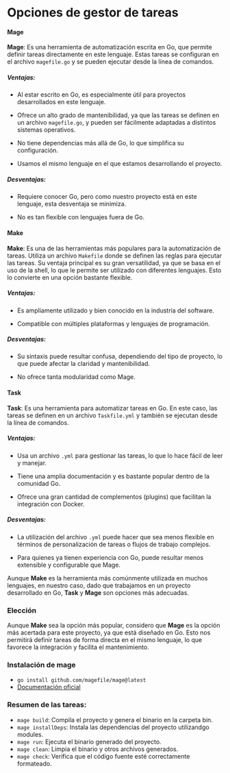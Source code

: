 # Opciones de gestor de tareas

#### Mage
**Mage**: Es una herramienta de automatización escrita en Go, que permite definir tareas directamente en este lenguaje. Estas tareas se configuran en el archivo `magefile.go` y se pueden ejecutar desde la línea de comandos.
##### Ventajas:

- Al estar escrito en Go, es especialmente útil para proyectos desarrollados en este lenguaje.

- Ofrece un alto grado de mantenibilidad, ya que las tareas se definen en un archivo `magefile.go`, y pueden ser fácilmente adaptadas a distintos sistemas operativos.

- No tiene dependencias más allá de Go, lo que simplifica su configuración.

- Usamos el mismo lenguaje en el que estamos desarrollando el proyecto.

##### Desventajas:

- Requiere conocer Go, pero como nuestro proyecto está en este lenguaje, esta desventaja se minimiza.

- No es tan flexible con lenguajes fuera de Go.

#### Make
**Make**: Es una de las herramientas más populares para la automatización de tareas. Utiliza un archivo `Makefile` donde se definen las reglas para ejecutar las tareas. Su ventaja principal es su gran versatilidad, ya que se basa en el uso de la shell, lo que le permite ser utilizado con diferentes lenguajes. Esto lo convierte en una opción bastante flexible.
##### Ventajas:

- Es ampliamente utilizado y bien conocido en la industria del software.

- Compatible con múltiples plataformas y lenguajes de programación.

##### Desventajas:

- Su sintaxis puede resultar confusa, dependiendo del tipo de proyecto, lo que puede afectar la claridad y mantenibilidad.

- No ofrece tanta modularidad como Mage.

#### Task
**Task**: Es una herramienta para automatizar tareas en Go. En este caso, las tareas se definen en un archivo `Taskfile.yml` y también se ejecutan desde la línea de comandos.
##### Ventajas:

- Usa un archivo `.yml` para gestionar las tareas, lo que lo hace fácil de leer y manejar.

- Tiene una amplia documentación y es bastante popular dentro de la comunidad Go.

- Ofrece una gran cantidad de complementos (plugins) que facilitan la integración con Docker.

##### Desventajas:

- La utilización del archivo `.yml` puede hacer que sea menos flexible en términos de personalización de tareas o flujos de trabajo complejos.

- Para quienes ya tienen experiencia con Go, puede resultar menos extensible y configurable que Mage.

Aunque **Make** es la herramienta más comúnmente utilizada en muchos lenguajes, en nuestro caso, dado que trabajamos en un proyecto desarrollado en Go, **Task** y **Mage** son opciones más adecuadas. 

### Elección

 Aunque **Make** sea la opción más popular, considero que **Mage** es la opción más acertada para este proyecto, ya que está diseñado en Go. Esto nos permitirá definir tareas de forma directa en el mismo lenguaje, lo que favorece la integración y facilita el mantenimiento.

### Instalación de mage
- `go install github.com/magefile/mage@latest`
- [Documentación oficial](https://github.com/magefile/mage)

### Resumen de las tareas:
- `mage build`: Compila el proyecto y genera el binario en la carpeta bin.
- `mage installDeps`: Instala las dependencias del proyecto utilizandgo modules.
- `mage run`: Ejecuta el binario generado del proyecto.
- `mage clean`: Limpia el binario y otros archivos generados.
- `mage check`: Verifica que el código fuente esté correctamente formateado.